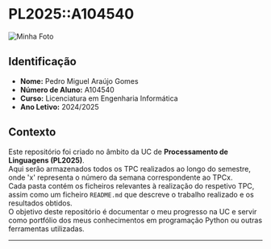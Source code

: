 # PL2025::A104540

![Minha Foto](https://avatars.githubusercontent.com/u/140913282?v=4)  

## Identificação
- **Nome:** Pedro Miguel Araújo Gomes
- **Número de Aluno:** A104540
- **Curso:** Licenciatura em Engenharia Informática  
- **Ano Letivo:** 2024/2025  

## Contexto
Este repositório foi criado no âmbito da UC de **Processamento de Linguagens (PL2025)**.  
Aqui serão armazenados todos os TPC realizados ao longo do semestre, onde 'x' representa o número da semana correspondente ao TPCx.  
Cada pasta contém os ficheiros relevantes à realização do respetivo TPC, assim como um ficheiro `README.md` que descreve o trabalho realizado e os resultados obtidos.  
O objetivo deste repositório é documentar o meu progresso na UC e servir como portfólio dos meus conhecimentos em programação Python ou outras ferramentas utilizadas.

---

